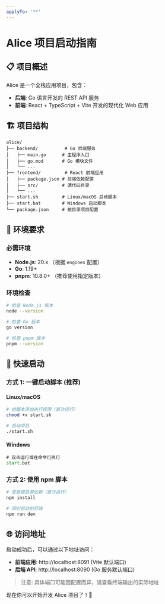 ```yaml
---
applyTo: '**'
---
```

# Alice 项目启动指南

## 📋 项目概述

Alice 是一个全栈应用项目，包含：
- **后端**: Go 语言开发的 REST API 服务
- **前端**: React + TypeScript + Vite 开发的现代化 Web 应用

## 🏗️ 项目结构

```
alice/
├── backend/          # Go 后端服务
│   ├── main.go      # 主程序入口
│   ├── go.mod       # Go 模块文件
│   └── ...
├── frontend/         # React 前端应用
│   ├── package.json # 前端依赖配置
│   ├── src/         # 源代码目录
│   └── ...
├── start.sh         # Linux/macOS 启动脚本
├── start.bat        # Windows 启动脚本
└── package.json     # 根目录项目配置
```

## 🔧 环境要求

### 必需环境
- **Node.js**: 20.x （根据 `engines` 配置）
- **Go**: 1.19+ 
- **pnpm**: 10.8.0+ （推荐使用指定版本）

### 环境检查
```bash
# 检查 Node.js 版本
node --version

# 检查 Go 版本
go version

# 检查 pnpm 版本
pnpm --version
```

## 🚀 快速启动

### 方式 1: 一键启动脚本 (推荐)

#### Linux/macOS
```bash
# 给脚本添加执行权限（首次运行）
chmod +x start.sh

# 启动项目
./start.sh
```

#### Windows
```cmd
# 双击运行或在命令行执行
start.bat
```

### 方式 2: 使用 npm 脚本
```bash
# 安装根目录依赖（首次运行）
npm install

# 同时启动前后端
npm run dev
```

## 🌐 访问地址

启动成功后，可以通过以下地址访问：

- **前端应用**: http://localhost:8091 (Vite 默认端口)
- **后端 API**: http://localhost:8090 (Go 服务默认端口)

> 注意: 具体端口可能因配置而异，请查看终端输出的实际地址

现在你可以开始开发 Alice 项目了！🚀
